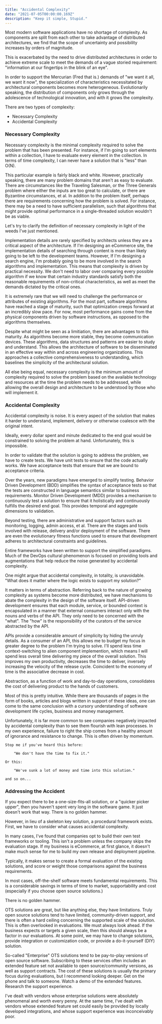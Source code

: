 ```yaml
---
title: "Accidental Complexity"
date: "2021-07-05T00:00:00.169Z"
description: "Keep it simple, Stupid."
---
```



Most modern software applications have no shortage of complexity. As components are split from each other to take 
advantage of distributed architectures, we find that the scope of uncertainty and possibility increases by orders of 
magnitude. 

This is exacerbated by the need to drive distributed architectures in order to achieve extreme scale to meet the 
demands of a vague storied requirement: "information at our fingertips in the blink of an eye".

In order to support the Mercurian (Fred that is.) demands of "we want it all, we want it now", the specialization of 
characteristics necessitated by architectural components becomes more heterogeneous. Evolutionarily speaking, the 
distribution of components only grows through the adolescence of technological innovation, and with it grows the 
complexity.

There are two types of complexity:
- Necessary Complexity
- Accidental Complexity

### Necessary Complexity

Necessary complexity is the minimal complexity required to solve the problem that has been presented. For instance, 
if I'm going to sort elements within a collection, I have to evaluate every element in the collection. In terms of 
time complexity, I can never have a solution that is "less" than O(N).

This particular example is fairly black and white. However, practically speaking, there are many problem domains 
that aren't as easy to evaluate. There are circumstances like the Traveling Salesman, or the Three Generals problem 
where either the inputs are too great to calculate, or there are Byzantine circumstances, et al. In addition to the 
problem itself, perhaps there are requirements concerning how the problem is solved. For instance, there may be a 
need to have sufficient parallelism, such that algorithms that might provide optimal performance in a 
single-threaded solution wouldn't be as viable. 

Let's try to clarify the definition of necessary complexity in light of the weeds I've just mentioned. 

Implementation details are rarely specified by architects unless they are a critical aspect of the architecture. If 
I'm designing an eCommerce site, the implementation details of searching through content is more than likely going 
to be left to the development teams. However, If I'm designing a search engine, I'm probably going to be more 
involved in the search algorithms and implementation. This means that complexity is driven by practical necessity. 
We don't need to labor over comparing every possible algorithm if we know that certain industry standards satisfy 
both the reasonable requirements of non-critical characteristics, as well as meet the demands dictated by the 
critical ones. 

It is extremely rare that we will need to challenge the performance or attributes of existing algorithms. For the 
most part, software algorithms have reached a stage of maturity, such that optimization creeps forward at an 
incredibly slow pace. For now, most performance gains come from the physical components driven by software instructions,
as opposed to the algorithms themselves. 

Despite what might be seen as a limitiation, there are advantages to this maturity. As algorithms become more stable,
they become communication devices. These algorithms, data structures and patterns are easier to study and understand.
This allows the architecture of software to be disseminated in an effective way within and across engineering 
organizations. This approaches a collective comprehensiveness to understanding, which baselines the simplicity of 
the architectural solution.


All else being equal, necessary complexity is the minimum amount of complexity required to solve the problem based 
on the available technology and resources at the time the problem needs to be addressed, while 
allowing the overall design and architecture to be understood by those who will implement it. 

### Accidental Complexity

Accidental complexity is noise. It is every aspect of the solution that makes it harder to understand, implement, 
delivery or otherwise coalesce with the original intent. 

Ideally, every dollar spent and minute dedicated to the end goal would be constrained to solving the problem at hand.
Unfortunately, this is impossible. 

In order to validate that the solution is going to address the problem, we have to create tests. We have unit tests 
to ensure that the code actually works. We have acceptance tests that ensure that we are bound to acceptance criteria. 

Over the years, new paradigms have emerged to simplify testing. Behavior Driven Development (BDD) simplifies the 
syntax of acceptance tests so that the tests are constructed in language semantics similar to business 
requirements. Monitor Driven Development (MDD) provides a mechanism to continuously test a solution to ensure that it 
holistically and continuously fulfills the desired end goal. This provides temporal and aggregate dimensions to 
validation. 

Beyond testing, there are administrative and support factors such as monitoring, logging, admin access, et al. There 
are the stages and tools involved with release, delivery and/or deployment of the software. There are even the 
evolutionary fitness functions used to ensure that development adheres to architectural constraints and guidelines.

Entire frameworks have been written to support the simplified paradigms. Much of the DevOps cultural phenomenon is 
focused on providing tools and augmentations that help reduce the noise generated by accidental complexity. 

One might argue that accidental complexity, in totality, is unavoidable. "What does it matter where the logic exists 
to support my solution?"

It matters in terms of abstraction. Referring back to the nature of growing complexity as systems become more 
distributed, we have mechanisms to abate the complexity in the design of the software itself. API-driven development 
ensures that each module, service, or bounded context is encapsulated in a manner that external consumers interact 
only with the nouns and verbs of the API. They only need to be concerned with the "what". The "how" is the 
responsibility of the curators of the service abstracted by the API. 

APIs provide a considerable amount of simplicity by hiding the unruly details. As a consumer of an API, this allows 
me to budget my focus in greater degree to the problem I'm trying to solve. I'll spend less time context-switching 
to alien component implemention, which means I will spend less overall time delivering my piece of the overall 
solution. This improves my own productivity, decreases the time to deliver, inversely increasing the velocity of the 
release cycle. Coincident to the economy of time is the associative decrease in cost. 

Abstraction, as a function of work and day-to-day operations, consolidates the cost of delivering product to the 
hands of customers. 

Most of this is pretty intuitive. While there are thousands of pages in the form of books, articles and blogs 
written in support of these ideas, one can come to the same conclusion with a cursory understanding of software 
development life cycles, business and money management. 

Unfortunately, it is far more common to see companies negatively impacted by accidental complexity than to see them 
flourish with lean processes. In my own experience, failure to right the ship comes from a healthy amount of 
ignorance and resistance to change. This is often driven by momentum. 

    Stop me if you've heard this before: 

        "We don't have the time to fix it."

    Or this: 

        "We've sunk a lot of money and time into this solution."

    and so on...


### Addressing the Accident

If you expect there to be a one-size-fits-all solution, or a "quicker picker upper", then you haven't spent very 
long in the software game. It just doesn't work that way. There is no golden hammer.

However, in lieu of a skeleton key solution, a procedural framework exists. First, we have to consider what causes 
accidental complexity. 

In many cases, I've found that companies opt to build their own test frameworks or tooling. This isn't a problem 
unless the company skips the evaluation stage. If my business is eCommerce, at first glance, it doesn't make much sense 
for me to build my own release and deployment pipeline. 

Typically, it makes sense to create a formal evaluation of the existing solutions, and score or weight those 
comparisons against the business requirements. 

In most cases, off-the-shelf software meets fundamental requirements. This is a considerable savings in terms of 
time to market, supportability and cost (especially if you choose open source solutions.)

There is no golden hammer. 

OTS solutions are great, but like anything else, they have limitations. Truly open source solutions tend to have 
limited, community-driven support, and there is often a hard ceiling concerning the supported scale of the solution. 
This is often overlooked in evaluations. We must always look ahead. If the business expects or targets a given scale,
then this should always be a factor in our evaluations. At some point, we may have to change solutions, provide 
integration or customization code, or provide a do-it-yourself (DIY) solution. 

So-called "Enterprise" OTS solutions tend to be pay-to-play versions of open source software. Subscribing to these 
services often includes an extended feature set not available to open source/community versions, as well as support 
contracts. The cost of these solutions is usually the primary focus during evaluations, but I recommend looking 
deeper. Get on the phone and talk to someone. Watch a demo of the extended features. Research the support experience. 

I've dealt with vendors whose enterprise solutions were absolutely phenomenal and worth every penny. At the same 
time, I've dealt with vendors whose extended feature set could easily be provided by locally developed integrations, 
and whose support experience was inconceivably poor. 









